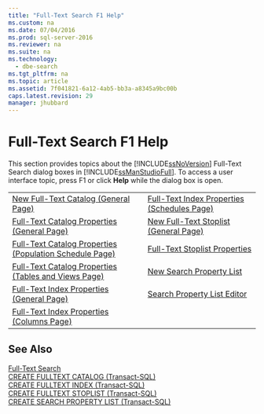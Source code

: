 ```yaml
---
title: "Full-Text Search F1 Help"
ms.custom: na
ms.date: 07/04/2016
ms.prod: sql-server-2016
ms.reviewer: na
ms.suite: na
ms.technology: 
  - dbe-search
ms.tgt_pltfrm: na
ms.topic: article
ms.assetid: 7f041821-6a12-4ab5-bb3a-a8345a9bc00b
caps.latest.revision: 29
manager: jhubbard
---
```

# Full-Text Search F1 Help
This section provides topics about the [!INCLUDE[ssNoVersion](../../Topics/TopicNameContainA/includes/ssNoVersion_md.md)] Full-Text Search dialog boxes in [!INCLUDE[ssManStudioFull](../../Topics/TopicNameContainA/includes/ssManStudioFull_md.md)]. To access a user interface topic, press F1 or click **Help** while the dialog box is open.  
  
|||  
|-|-|  
|[New Full-Text Catalog (General Page)](../../Topics/TopicNameNotContainA/New-Full-Text-Catalog--General-Page-.md)|[Full-Text Index Properties (Schedules Page)](../../Topics/TopicNameNotContainA/Full-Text-Index-Properties--Schedules-Page-.md)|  
|[Full-Text Catalog Properties (General Page)](../../Topics/TopicNameNotContainA/Full-Text-Catalog-Properties--General-Page-.md)|[New Full-Text Stoplist (General Page)](../../Topics/TopicNameNotContainA/New-Full-Text-Stoplist--General-Page-.md)|  
|[Full-Text Catalog Properties (Population Schedule Page)](../../Topics/TopicNameNotContainA/Full-Text-Catalog-Properties--Population-Schedule-Page-.md)|[Full-Text Stoplist Properties](../../Topics/TopicNameNotContainA/Full-Text-Stoplist-Properties.md)|  
|[Full-Text Catalog Properties (Tables and Views Page)](../../Topics/TopicNameNotContainA/Full-Text-Catalog-Properties--Tables-and-Views-Page-.md)|[New Search Property List](../../Topics/TopicNameNotContainA/New-Search-Property-List.md)|  
|[Full-Text Index Properties (General Page)](../../Topics/TopicNameNotContainA/Full-Text-Index-Properties--General-Page-.md)|[Search Property List Editor](../../Topics/TopicNameNotContainA/Search-Property-List-Editor.md)|  
|[Full-Text Index Properties (Columns Page)](../../Topics/TopicNameNotContainA/Full-Text-Index-Properties--Columns-Page-.md)||  
  
## See Also  
 [Full-Text Search](../../Topics/TopicNameNotContainA/Full-Text-Search.md)   
 [CREATE FULLTEXT CATALOG (Transact-SQL)](assetId:///d7a8bd93-e2d7-4a40-82ef-39069e65523b)   
 [CREATE FULLTEXT INDEX (Transact-SQL)](assetId:///8b80390f-5f8b-4e66-9bcc-cabd653c19fd)   
 [CREATE FULLTEXT STOPLIST (Transact-SQL)](assetId:///0669b1d0-46cc-4fac-8df7-5f7fa7af5db4)   
 [CREATE SEARCH PROPERTY LIST (Transact-SQL)](assetId:///5440cbb8-3403-4d27-a2f9-8e1f5a1bc12b)